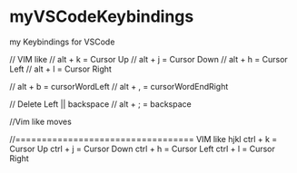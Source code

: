 # myVSCodeKeybindings
my Keybindings for VSCode


// VIM like 
// alt + k = Cursor Up
// alt + j = Cursor Down
// alt + h = Cursor Left
// alt + l = Cursor Right

// alt + b  = cursorWordLeft
// alt + , = cursorWordEndRight

// Delete Left || backspace
// alt + ; = backspace 

//Vim like moves

  //==================================
 VIM like hjkl
  ctrl + k = Cursor Up
  ctrl + j = Cursor Down
  ctrl + h = Cursor Left
  ctrl + l = Cursor Right
